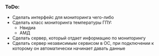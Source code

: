 ### ToDo:
- Сделать интерфейс для мониторинга чего-либо
- Сделать класс мониторинга температуры ГПУ:
    - Нвидиа
    - АМД
- Сделать сервер, который отдает информацию по мониторингу
- Сделать сервер независимым сервисом в ОС, при подключении к которому он автоматически начинает давать данные
